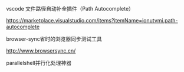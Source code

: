 vscode 文件路径自动补全插件（Path Autocomplete）

https://marketplace.visualstudio.com/items?itemName=ionutvmi.path-autocomplete

browser-sync省时的浏览器同步测试工具

http://www.browsersync.cn/

parallelshell并行化处理神器

